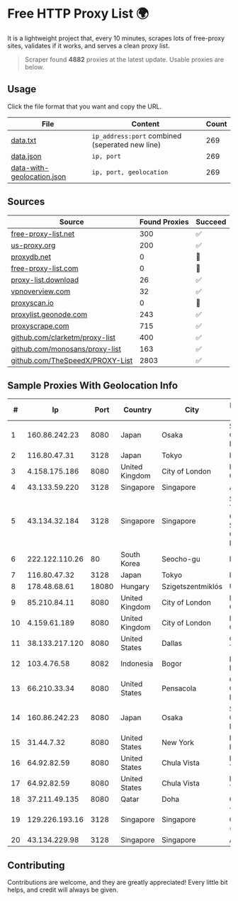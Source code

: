 
# Free HTTP Proxy List 🌍

It is a lightweight project that, every 10 minutes, scrapes lots of free-proxy sites, validates if it works, and serves a clean proxy list.


> Scraper found **4882** proxies at the latest update. Usable proxies are below.

## Usage

Click the file format that you want and copy the URL.


|File|Content|Count|
|----|-------|-----|
|[data.txt](https://raw.githubusercontent.com/themiralay/Proxy-List-World/master/data.txt)|`ip_address:port` combined (seperated new line)|269|
|[data.json](https://raw.githubusercontent.com/themiralay/Proxy-List-World/master/data.json)|`ip, port`|269|
|[data-with-geolocation.json](https://raw.githubusercontent.com/themiralay/Proxy-List-World/master/data-with-geolocation.json)|`ip, port, geolocation`|269|

## Sources

|Source|Found Proxies|Succeed|
|------|-------------|-------|
|[free-proxy-list.net](https://free-proxy-list.net)|300|✅|
|[us-proxy.org](https://www.us-proxy.org)|200|✅|
|[proxydb.net](http://proxydb.net)|0|🚫|
|[free-proxy-list.com](https://free-proxy-list.com/?page=&port=&type%5B%5D=http&type%5B%5D=https&up_time=0&search=Search)|0|🚫|
|[proxy-list.download](https://www.proxy-list.download/HTTP)|26|✅|
|[vpnoverview.com](https://vpnoverview.com/privacy/anonymous-browsing/free-proxy-servers)|32|✅|
|[proxyscan.io](https://www.proxyscan.io)|0|🚫|
|[proxylist.geonode.com](https://proxylist.geonode.com/api/proxy-list?limit=300&page=1&sort_by=lastChecked&sort_type=desc&protocols=http,https)|243|✅|
|[proxyscrape.com](https://api.proxyscrape.com/v2/?request=displayproxies&protocol=http&timeout=10000&country=all&ssl=all&anonymity=all)|715|✅|
|[github.com/clarketm/proxy-list](https://raw.githubusercontent.com/clarketm/proxy-list/master/proxy-list-raw.txt)|400|✅|
|[github.com/monosans/proxy-list](https://raw.githubusercontent.com/monosans/proxy-list/main/proxies/http.txt)|163|✅|
|[github.com/TheSpeedX/PROXY-List](https://raw.githubusercontent.com/TheSpeedX/PROXY-List/master/http.txt)|2803|✅|


## Sample Proxies With Geolocation Info

|#|Ip|Port|Country|City|Internet Service Provider|
|-|--|----|-------|----|-------------------------|
|1|160.86.242.23|8080|Japan|Osaka|Sony Network Communications Inc|
|2|116.80.47.31|3128|Japan|Tokyo|InfoSphere|
|3|4.158.175.186|8080|United Kingdom|City of London|Microsoft Corporation|
|4|43.133.59.220|3128|Singapore|Singapore|Aceville Pte.ltd|
|5|43.134.32.184|3128|Singapore|Singapore|Shenzhen Tencent Computer Systems Company Limited|
|6|222.122.110.26|80|South Korea|Seocho-gu|Korea Telecom|
|7|116.80.47.32|3128|Japan|Tokyo|InfoSphere|
|8|178.48.68.61|18080|Hungary|Szigetszentmiklós|UPC|
|9|85.210.84.11|8080|United Kingdom|City of London|Microsoft Corporation|
|10|4.159.61.189|8080|United Kingdom|City of London|Microsoft Corporation|
|11|38.133.217.120|8080|United States|Dallas|ContentKeeper Technologies|
|12|103.4.76.58|8082|Indonesia|Bogor|PT Khazanah Net Indonesia|
|13|66.210.33.34|8080|United States|Pensacola|Cox Communications Inc.|
|14|160.86.242.23|8080|Japan|Osaka|Sony Network Communications Inc|
|15|31.44.7.32|8080|United States|New York|ITGLOBAL.COM NL B.V.|
|16|64.92.82.59|8080|United States|Chula Vista|Momentum Telecom, Inc.|
|17|64.92.82.59|8080|United States|Chula Vista|Momentum Telecom, Inc.|
|18|37.211.49.135|8080|Qatar|Doha|Ooredoo Q.S.C.|
|19|129.226.193.16|3128|Singapore|Singapore|Tencent Cloud Computing (Beijing) Co|
|20|43.134.229.98|3128|Singapore|Singapore|Aceville Pte.ltd|



## Contributing

Contributions are welcome, and they are greatly appreciated! Every
little bit helps, and credit will always be given.

